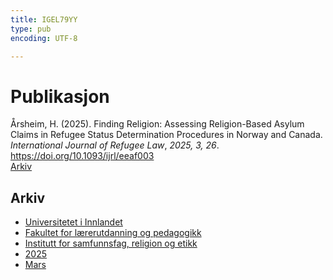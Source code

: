 ```yaml
---
title: IGEL79YY
type: pub
encoding: UTF-8

---
```

<h1>Publikasjon</h1>
<article id="csl-bib-container-IGEL79YY" class="csl-bib-container">
  <div class="csl-bib-body"> <div class="csl-entry">Årsheim, H. (2025). Finding Religion: Assessing Religion-Based Asylum Claims in Refugee Status Determination Procedures in Norway and Canada. <i>International Journal of Refugee Law</i>, <i>2025, 3, 26</i>. <a href="https://doi.org/10.1093/ijrl/eeaf003">https://doi.org/10.1093/ijrl/eeaf003</a></div> </div>
  <div class="csl-bib-buttons">
    <a href="#taxonomy-article-IGEL79YY" alt="archive" class="csl-bib-button">Arkiv</a>
  </div>
  <div id="csl-bib-meta-container-IGEL79YY"></div>
</article>
<div id="csl-bib-meta-IGEL79YY" class="csl-bib-meta">
  <article id="taxonomy-article-IGEL79YY" class="taxonomy-article">
    <h1>Arkiv</h1>
    <ul>
      <li><a href="{{< params subfolder >}}nn/archive/?key=3DCRN523">Universitetet i Innlandet</a></li>
      <li><a href="{{< params subfolder >}}nn/archive/?key=WYNZA47F">Fakultet for lærerutdanning og pedagogikk</a></li>
      <li><a href="{{< params subfolder >}}nn/archive/?key=XY7UYWKQ">Institutt for samfunnsfag, religion og etikk</a></li>
      <li><a href="{{< params subfolder >}}nn/archive/?key=Z8HBTF29">2025</a></li>
      <li><a href="{{< params subfolder >}}nn/archive/?key=BFNZXYPD">Mars</a></li>
    </ul>
  </article>
</div>
